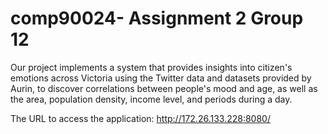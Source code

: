 # comp90024- Assignment 2 Group 12
Our project implements a system that provides insights into citizen's emotions across Victoria using the Twitter data and datasets provided by Aurin, to discover correlations between people's mood and age, as well as the area, population density, income level, and periods during a day. 

The URL to access the application: http://172.26.133.228:8080/
